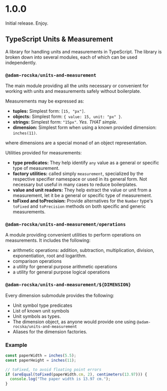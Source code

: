 # 1.0.0

Initial release.
Enjoy.

## TypeScript Units & Measurement

A library for handling units and measurements in TypeScript.
The library is broken down into several modules, each of
which can be used independently.

### `@adam-rocska/units-and-measurement`

The main module providing all the units necessary or
convenient for working with units and measurements safely
without boilerplate.

Measurements may be expressed as:

- **tuples:** Simplest form: `[15, "px"]`.
- **objects:** Simplest form: `{ value: 15, unit: "px" }`.
- **strings:** Simplest form: `"15px"`. _Yes. THAT simple._
- **dimension:** Simplest form when using a known provided
  dimension: `inches(11)`.

where dimensions are a special monad of an object representation.

Utilities provided for measurements:

- **type predicates:** They help identify `any` value as a
  general or specific type of measurement.
- **factory utilities:** called simply `measurement`,
  specialized by the respective specifier namespace or used
  in its general form. Not necessary but useful in many cases
  to reduce boilerplates.
- **value and unit readers:** They help extract the value or
  unit from a measurement, let it be a general or specific
  type of measurement.
- **toFixed and toPrecision:** Provide alternatives for the
  `Number` type's `toFixed` and `toPrecision` methods on both
  specific and generic measurements.

### `@adam-rocska/units-and-measurement/operations`

A module providing convenient utilities to perform operations
on measurements.
It includes the following:

- arithmetic operations: addition, subtraction, multiplication,
  division, exponentiation, root and logarithm.
- comparison operations
- a utility for general purpose arithmetic operations
- a utility for general purpose logical operations

### `@adam-rocska/units-and-measurement/${DIMENSION}`

Every dimension submodule provides the following:

- Unit symbol type predicates
- List of known unit symbols
- Unit symbols as types.
- The dimension object, as anyone would provide one using
  `@adam-rocska/units-and-measurement`
- Aliases for the dimension factories.

### Example

```typescript
const paperWidth = inches(5.5);
const paperHeight = inches(11);

// toFixed, to avoid floating point errors
if (areEqual(toFixed(paperWidth.cm, 2), centimeters(13.97))) {
  console.log("The paper width is 13.97 cm.");
}
```
